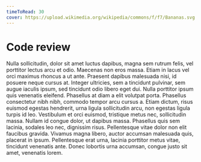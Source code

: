 ```yaml
---
timeToRead: 30
cover: https://upload.wikimedia.org/wikipedia/commons/f/f7/Bananas.svg
---
```


# Code review

Nulla sollicitudin, dolor sit amet luctus dapibus, magna sem rutrum felis, vel porttitor lectus arcu et odio. Maecenas non eros massa. Etiam in lacus vel orci maximus rhoncus a ut ante. Praesent dapibus malesuada nisi, id posuere neque cursus at. Integer ultricies, sem a tincidunt pulvinar, sem augue iaculis ipsum, sed tincidunt odio libero eget dui. Nulla porttitor ipsum quis venenatis eleifend. Phasellus at diam a elit volutpat porta. Phasellus consectetur nibh nibh, commodo tempor arcu cursus a. Etiam dictum, risus euismod egestas hendrerit, urna ligula sollicitudin arcu, non egestas ligula turpis id leo. Vestibulum et orci euismod, tristique metus nec, sollicitudin massa. Nullam id congue dolor, ut dapibus massa. Phasellus quis sem lacinia, sodales leo nec, dignissim risus. Pellentesque vitae dolor non elit faucibus gravida. Vivamus magna libero, auctor accumsan malesuada quis, placerat in ipsum. Pellentesque erat urna, lacinia porttitor metus vitae, tincidunt venenatis ante. Donec lobortis urna accumsan, congue justo sit amet, venenatis lorem.

